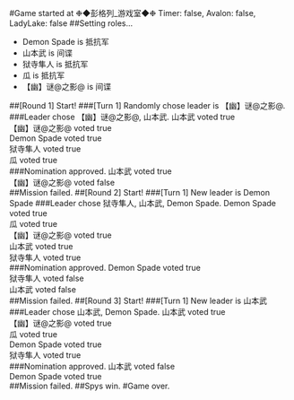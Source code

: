 #Game started at ❉◆彭格列_游戏室◆❉
Timer: false, Avalon: false, LadyLake: false
##Setting roles...
+ Demon Spade is 抵抗军
+ 山本武 is 间谍
+ 狱寺隼人 is 抵抗军
+ 瓜 is 抵抗军
+ 【幽】谜@之影@ is 间谍


##[Round 1] Start!
###[Turn 1] Randomly chose leader is 【幽】谜@之影@.
###Leader chose 【幽】谜@之影@, 山本武.
山本武 voted true  
【幽】谜@之影@ voted true  
Demon Spade voted true  
狱寺隼人 voted true  
瓜 voted true  
###Nomination approved.
山本武 voted true  
【幽】谜@之影@ voted false  
##Mission failed.
##[Round 2] Start!
###[Turn 1] New leader is Demon Spade
###Leader chose 狱寺隼人, 山本武, Demon Spade.
Demon Spade voted true  
瓜 voted true  
【幽】谜@之影@ voted true  
山本武 voted true  
狱寺隼人 voted true  
###Nomination approved.
Demon Spade voted true  
狱寺隼人 voted false  
山本武 voted false  
##Mission failed.
##[Round 3] Start!
###[Turn 1] New leader is 山本武
###Leader chose 山本武, Demon Spade.
山本武 voted true  
【幽】谜@之影@ voted true  
瓜 voted true  
Demon Spade voted true  
狱寺隼人 voted true  
###Nomination approved.
山本武 voted false  
Demon Spade voted true  
##Mission failed.
##Spys win.
#Game over.